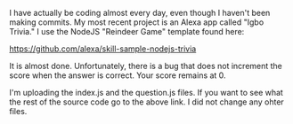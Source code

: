 I have actually be coding almost every day, even though I haven't been making commits. My most recent project is an Alexa app called "Igbo Trivia."
I use the NodeJS "Reindeer Game" template found here:

https://github.com/alexa/skill-sample-nodejs-trivia

It is almost done. Unfortunately, there is a bug that does not increment the score when the answer is correct. Your score remains at 0.

I'm uploading the index.js and the question.js files. If you want to see what the rest of the source code go to the above link. I did not change any ohter files.
